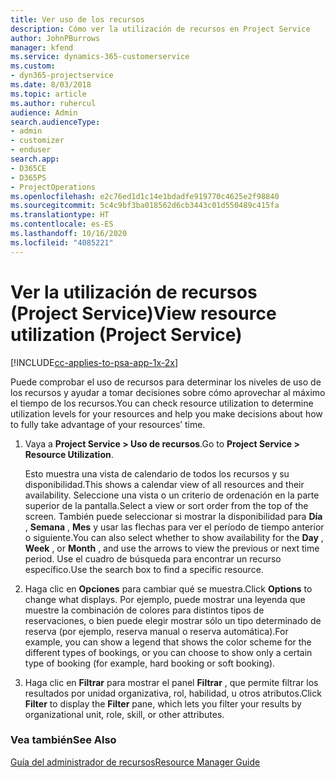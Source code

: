 ```yaml
---
title: Ver uso de los recursos
description: Cómo ver la utilización de recursos en Project Service
author: JohnPBurrows
manager: kfend
ms.service: dynamics-365-customerservice
ms.custom:
- dyn365-projectservice
ms.date: 8/03/2018
ms.topic: article
ms.author: ruhercul
audience: Admin
search.audienceType:
- admin
- customizer
- enduser
search.app:
- D365CE
- D365PS
- ProjectOperations
ms.openlocfilehash: e2c76ed1d1c14e1bdadfe919770c4625e2f98840
ms.sourcegitcommit: 5c4c9bf3ba018562d6cb3443c01d550489c415fa
ms.translationtype: HT
ms.contentlocale: es-ES
ms.lasthandoff: 10/16/2020
ms.locfileid: "4085221"
---
```

# <a name="view-resource-utilization-project-service"></a><span data-ttu-id="103ae-103">Ver la utilización de recursos (Project Service)</span><span class="sxs-lookup"><span data-stu-id="103ae-103">View resource utilization (Project Service)</span></span>

[!INCLUDE[cc-applies-to-psa-app-1x-2x](../includes/cc-applies-to-psa-app-1x-2x.md)]

<span data-ttu-id="103ae-104">Puede comprobar el uso de recursos para determinar los niveles de uso de los recursos y ayudar a tomar decisiones sobre cómo aprovechar al máximo el tiempo de los recursos.</span><span class="sxs-lookup"><span data-stu-id="103ae-104">You can check resource utilization to determine utilization levels for your resources and help you make decisions about how to fully take advantage of your resources’ time.</span></span>  
  
1. <span data-ttu-id="103ae-105">Vaya a **Project Service > Uso de recursos**.</span><span class="sxs-lookup"><span data-stu-id="103ae-105">Go to **Project Service > Resource Utilization**.</span></span> 

     <span data-ttu-id="103ae-106">Esto muestra una vista de calendario de todos los recursos y su disponibilidad.</span><span class="sxs-lookup"><span data-stu-id="103ae-106">This shows a calendar view of all resources and their availability.</span></span> <span data-ttu-id="103ae-107">Seleccione una vista o un criterio de ordenación en la parte superior de la pantalla.</span><span class="sxs-lookup"><span data-stu-id="103ae-107">Select a view or sort order from the top of the screen.</span></span> <span data-ttu-id="103ae-108">También puede seleccionar si mostrar la disponibilidad para **Día** , **Semana** , **Mes** y usar las flechas para ver el período de tiempo anterior o siguiente.</span><span class="sxs-lookup"><span data-stu-id="103ae-108">You can also select whether to show availability for the **Day** , **Week** , or **Month** , and use the arrows to view the previous or next time period.</span></span> <span data-ttu-id="103ae-109">Use el cuadro de búsqueda para encontrar un recurso específico.</span><span class="sxs-lookup"><span data-stu-id="103ae-109">Use the search box to find a specific resource.</span></span>      
  
2. <span data-ttu-id="103ae-110">Haga clic en **Opciones** para cambiar qué se muestra.</span><span class="sxs-lookup"><span data-stu-id="103ae-110">Click **Options** to change what displays.</span></span> <span data-ttu-id="103ae-111">Por ejemplo, puede mostrar una leyenda que muestre la combinación de colores para distintos tipos de reservaciones, o bien puede elegir mostrar sólo un tipo determinado de reserva (por ejemplo, reserva manual o reserva automática).</span><span class="sxs-lookup"><span data-stu-id="103ae-111">For example, you can show a legend that shows the color scheme for the different types of bookings, or you can choose to show only a certain type of booking (for example, hard booking or soft booking).</span></span>  

3. <span data-ttu-id="103ae-112">Haga clic en **Filtrar** para mostrar el panel **Filtrar** , que permite filtrar los resultados por unidad organizativa, rol, habilidad, u otros atributos.</span><span class="sxs-lookup"><span data-stu-id="103ae-112">Click **Filter** to display the **Filter** pane, which lets you filter your results by organizational unit, role, skill, or other attributes.</span></span>  
  
### <a name="see-also"></a><span data-ttu-id="103ae-113">Vea también</span><span class="sxs-lookup"><span data-stu-id="103ae-113">See Also</span></span>  
 [<span data-ttu-id="103ae-114">Guía del administrador de recursos</span><span class="sxs-lookup"><span data-stu-id="103ae-114">Resource Manager Guide</span></span>](../psa/resource-manager-guide.md)
